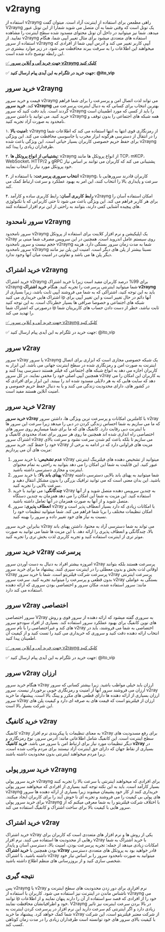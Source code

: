 <meta name="viewport" content="width=device-width, initial-scale=1.0">
<link rel="alternate" hreflang="fa-IR" href="https://github.com/"/>
  <meta name="google-site-verification" content="9HiE3v-4EuFk22VUJBIgXsC7vq9f7P1eu9w00LVnqCo" />
<meta name="title" content="خرید v2rayng">
<meta name="description" content="خرید سرور v2rayng پرسرعت و بدون قطعی دارای رمزنگاری قوی برای حفظ حریم خصوصی کاربران، خرید سرور v2rayng بهترین انتخاب شماست.">
<meta name="keywords" content="خرید v2rayng, خرید سرور v2rayng, خرید v2ray, خرید سرور v2ray">
<meta name="robots" content="index, follow">
<meta http-equiv="Content-Type" content="text/html; charset=utf-8">
<meta name="revisit-after" content="1 days">
<meta name="author" content="فیلتریتو">

# v2rayng
استفاده از v2rayng راهی مطمعن برای استفاده از اینترنت آزاد است. میتوان گفت V2rayng یک تونل است که وقتی شما به آن متصل می شوید شمارا از این تونل عبور میدهد. شما نیز میتوانید در داخل آن تونل محتوای مسدود شده سطح اینترنت را مشاهده نمایید. از v2rayng استفاده های متعددی میشود برای مثال تغییر آیپی شما، هنگام استفاده از سرور v2rayng آیپی کاربر تغییر می کند و آدرس آیپی شما از افرادی که میخواهند این اطلاعات را به سرقت ببرند محافظت می شود. در زیر موارد بیشتری در این رابطه توضیح داده شده است.

[✅ **جهت خرید آنی و آنلاین سرور v2rayng کلیک کنید**
](https://bazargani.sbs/online/)

✅ **جهت خرید در تلگرام به این آیدی پیام ارسال کنید:** **@ito_vip** 

## خرید سرور v2rayng
قیمت و خرید سرور v2rayng می تواند لذت اتصال امن و پرسرعت را برای شما فراهم کند. **خرید سرور v2rayng** بهترین انتخاب برای کسانی که به دنبال اینترنت پرسرعت می گردند است. باید دقت کنید که سرور v2rayng را باید از کسی که مورد اطمینان است خرید کنید. می توانید با داشتن سرور v2rayng  همه شبکه های اجتماعی را بدون توقف و نامحدود به صورت آزاد تجربه کنید.

۱. **امنیت بالا:** v2rayng از رمزنگاری قوی انتها به انتها استفاده می کند که اطلاعات شما را در انتقال از دسترسی هرگونه ابزار مخرب یا جاسوسی محافظت می کند. این ویژگی برای حفظ حریم خصوصی کاربران بسیار حیاتی است. این ویژگی باعث شده v2rayng طرفداران زیادی را پیدا کند.

۲. **پشتیبانی از انواع پروتکل ها:** v2rayng از انواع پروتکل ها مانند TCP، mKCP، WebSocket، HTTP/2 و gRPC پشتیبانی می کند که کاربران می توانند بر اساس نیاز خود پروتکل مورد نیاز را انتخاب نمایند.

۳. **انتخاب سروری پرسرعت:** با استفاده از v2rayng، کاربران قادرند سرورهایی با سرعت و پایداری بالا را انتخاب کنند، این امر به بهبود عملکرد و سرعت ارتباط کمک می کند.

۴. **رابط کاربری آسان:** رابط کاربری ساده و کارآمد v2rayng امکان استفاده آسان را برای هر کاربر فراهم می کند. این ویژگی باعث می شود تا حتی کاربرانی که با تکنولوژی های پیچیده آشنایی کمی دارند، بتوانند به راحتی از این نر‌م افزار استفاده کنند.

## سرور نامحدود v2rayng
سرور نامحدود v2rayng یک اپلیکیشن و نرم افزار کلاینت برای استفاده از پروتکل v2ray روی سیستم عامل اندروید است. همچنین در این سرویس مصرف شما مبنی بر حجم نیست و سرور نامحدود v2rayng شما به مدت زمان سرور بستگی دارد. هزینه سرور نامحدود v2rayng نسبتا بیشتر از پلن های دیگر است. امنیت این پلن نیز مانند دیگر پلن ها می باشد و تفاوتی در امنیت میان آنها وجود ندارد.

## خرید اشتراک v2rayng
خرید اشتراک v2rayng برای 99% درصد کاربران مفید است زیرا با خرید اشتراک v2rayng شما میتوانید اینترنتی پرسرعت را تجربه کنید. هنگام **خرید اشتراک v2rayng** باید به این توجه کنید، اشتراکی که به شما می فروشند آیپی ثابت باشد، زیرا بسیاری از اشتراک هایی خریداری می کنید ip آنها دائم در حال تغییر است و این تغییر آیپی برای شبکه های اجتماعی و خصوصا صرافی ها بسیار خطرناک است. به این توجه کنید درصورتی که اشتراک شما ip ثابت نباشد، خطر از دست دادن حساب های کاربریتان شما را تهدید می کند.


[✅ جهت خرید آنی و آنلاین سرور v2rayng کلیک کنید
](http://bazargani.sbs/online/)

✅ جهت خرید در تلگرام به این آیدی پیام ارسال کنید: @ito_vip 

## سرور v2ray
سرور v2ray یا سرور v2rayng یک شبکه خصوصی مجازی است که ابزاری برای اتصال اینترنت به صورت امن و رمزنگاری شده در سطح اینترنت جهانی می باشد. این ابزار به کاربران اجازه می دهد به انواع شبکه های اجتماعی که فیلتر هستند دسترسی پیدا کنند و همچنین آیپی اصلی خود را مخفی نمایند. در کل سرور v2ray به کاربران این امکان را می دهد که سایت هایی که به هر دلایلی مسدود شده اند را ببینند. این ابزار برای افرادی که در کشور های، دارای محدودیت زندگی می کنند و یا به دنبال حفظ حریم خصوصی و امنیت آنلاین هستند مفید است.

## خرید سرور V2ray
**خرید سرور v2ray** با کاملترین امکانات و پرسرعت ترین ویژگی ها، داشتن سرور v2ray که ما می سازیم به شما احساس زندگی کردن در دبی را میدهد زیرا سرعت این سرور ها با اینترنت دبی رقابت دارد. کانفیگ های که ما برای شما میسازیم روی سرور های اختصاصی راه اندازی شده اند همچنین ما روی هر سرور برای تعداد محدودی کانفیگ و اشتراک سرور v2ray می سازیم تا بلکه باعث کم شدن سرعت نشود و سرعت بالای خود را حفظ کند. خرید سرور v2ray مزیت های فراوانی دارد که در ادامه به برخی از مزیت های آن می پردازیم:
1. **عدم تشخیص:** با خرید سرور v2ray میتوانید از تشخیص دهنده های فیلترینگ اینترنتی عبور کنید. این قابلیت به شما این امکان را می دهد بتوانید به راحتی به تمام محتوای اینترنت و مجازی دسترسی داشته باشید.
2. **پهنای باند بالا:** با خرید سرور v2ray شما میتوانید به پهنای باند بالایی دسترسی داشته باشید. این بدان معنی است که می توانید ترافیک بزرگی را بدون مشکل انتقال دهید و سرعت بالایی را تجربه کنید.
3. **چندگانگی:** می توانید با خرید v2ray به چندین سرویس دهنده متصل شوید و از آنها استفاده کنید. این مزیت به شما این امکان را می دهد همزمان به چندین دستگاه متصل شوید و از آنها به صورت همزمان در آنها تعامل داشته باشید.
4. **انعطاف پذیری:** سرور v2ray با امکانات زیادی که دارد بسیار انعطاف پذیر است و امکان تنظیمات مختلف را بریا شما فراهم می کند. شما میتوانید تنظیمات خود را نسبت به نیاز های خود تغییر داده و سرور را بهینه کنید.

بنابراین خرید سرور v2ray می تواند به شما دسترسی آزاد به محتوا، داشتن پهنای باند بالا، چندگانگی و انعطاف پذیری را ارائه دهد. با این مزیت ها شما می توانید به صورت موثر تری از اینترنت استفاده کنید و تجربه کاربری لذت بخش تری را تجربه کنید.

## خرید سرور v2ray پرسرعت
امروزه بیشتر افراد به دنبال به دست آوردن سرور v2ray پرسرعت هستند بلکه بتوانند اوقاتی لذت بخش و بدون معطلی را در اینترنت سپری کنند. پیشنهاد ما برای خرید سرور v2ray پرسرعت شرکت فیلتریتو است. شما با خرید سرور v2ray پرسرعت اینترنتی بدون قطعی و پرسرعت را میتوانید تجربه کنید. سرعت سرور v2ray بستگی به عواملی مانند: سرور استفاده شده، مکان سرور و اختصاصی بودن سروری که ارائه دهنده استفاده می کند دارد.

## سرور v2ray اختصاصی
سرور اختصاصی V2ray به سروری گفته میشود که ارائه دهنده از سرور قوی و روش های نوین کانفیگ برای بهبود عملکرد سرور استفاده کند. بسیاری از افراد سودجو سرور های کند و غیراختصاصی را با نام سرور v2ray اختصاصی به شما می فروشند، باید در انتخاب ارائه دهنده دقت کنید و سروری که خریداری می کنید را تست کنید و از کیفیت آن اطمینان پیدا کنید.

[✅ جهت خرید آنی و آنلاین سرور v2rayng کلیک کنید
](http://bazargani.sbs/online/)

✅ جهت خرید در تلگرام به این آیدی پیام ارسال کنید: @ito_vip 

## سرور v2ray ارزان
هنگام خرید سرور v2ray ارزان باید خیلی مواظب باشید. زیرا بیشتر کسانی که سرور ارزان می فروشند سرور آنها از امنیت و رمزنگاری خوبی برخوردار نیست. سرور v2ray ارزان بسیاری از ارائه دهنده ها دارای قطعی های مکرر و پینگ بالا است. پیشنهاد ما خرید سرور v2ray ارزان از فیلتریتو است که قیمت های به صرفه ای دارد و کیفیت پلن های این شرکت بسیار بالا است.

## خرید کانفیگ v2ray
کانفیگ v2ray به معنای تنظیمات یا پیکربندی نرم افزار v2ray برای رفع مسدودیت های سطح اینترنت است. این کانفیگ شامل اطلاعاتی مانند: آدرس سرور، نوع رمزنگاری و دیگر تنظیمات مورد نیاز برای ارتباط امن با سرور می باشد. **خرید کانفیگ v2ray** در بسیاری از نقاط جهان که دارای حق اینترنت آزاد نیستند برای مردم واجب شده است، زیرا مردم میخواهند اینترنتی بدون محدودیت داشته باشند.

## خرید سرور پولی v2rayng
خرید سرور پولی v2rayng برای افرادی که میخواهند اینترنتی با سرعت بالا را تجربه کنند بسیار کارآمد است. باید به این نکته توجه کنید بسیاری از افرادی که میخواهند سرور پولی v2rayng خریداری کنند از کار خود پشیمان میشوند زیرا بسیاری از ارائه دهنده ها سرور های پولی بی کیفیت را می فروشند و تجربه ای نا خوش آیند را برای کاربران ایجاد میکنند. برای خرید سرور پولی v2rayng با اختلاف شرکت فیلتریتو را به شما معرفی میکنم که از سرور هایی با کیفیت بالا برای ساخت اشتراک و کانفیگ استفاده می کند.

## خرید اشتراک v2ray
خرید اشتراک v2ray یکی از روش ها و نرم افزار های متعددی است که کاربران برای رهایی از محدودیت ها استفاده می کنند. نرم افزار v2ray با خرید اشتراک به شما امکانات زیادی میدهد از جمله: تجربه پرسرعت بودن، امنیت بالا، دسترسی آسان و پایدار بودن همچنین با <strong>خرید اشتراک v2ray</strong> قادر خواهید بود به پروتکل های متعددی دسترسی داشته باشید. با اشتراک v2ray میتوانید به صورت نامحدود سرور را بر اساس نیاز خود شخصی سازی کنید و از بروزرسانی های منظم اطلاع داشته باشید.

## نتیجه گیری
پس v2rayng یا v2ray نرم افزاری برای دور زدن محدودیت های سطح اینترنت و ناشناس ماندن در اینترنت نیز استفاده می شود. کاربران با استفاده از v2rayng می توانند ip خود را از افرادی که قصد سو استفاده از آن را دارند پنهان نمایند و از اطلاعات خود و اطرافیانشان محافظت نمایند. V2rayng در بالا بردن سرعت اینترنت نیز تاثیر زیادی دارد و اگر اینترنتی کم سرعت دارید این نرم افزار در پرسرعت کردن اینترنت به شما کمک خواهد کرد. پیشنهاد ما خرید v2ray از شرکت معتبر فیلتریتو است، این شرکت با کیفیت بالای سرور های خود توانسته است طرفداران زیادی را در مدت زمان کوتاهی کسب کند.
